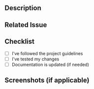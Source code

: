 ## Description
<!-- Describe your changes clearly -->

## Related Issue
<!-- Link to issue if applicable (Fixes #123) -->

## Checklist
- [ ] I've followed the project guidelines
- [ ] I've tested my changes
- [ ] Documentation is updated (if needed)

## Screenshots (if applicable)
